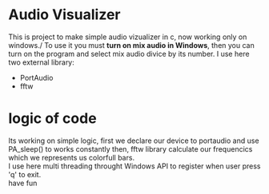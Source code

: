 # Audio Visualizer
This is project to make simple audio vizualizer in c, now working only on windows./
To use it you must **turn on mix audio in Windows**, then you can turn on the program and select mix audio divice by its number.
I use here two external library:
* PortAudio
* fftw
# logic of code
Its working on simple logic, first we declare our device to portaudio and use PA_sleep() to works constantly then, fftw library calculate our frequencics which we represents us colorfull bars.\
I use here multi threading throught Windows API to register when user press 'q' to exit.\
have fun
